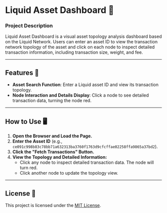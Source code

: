 # **Liquid Asset Dashboard** 🚀

### **Project Description**  
Liquid Asset Dashboard is a visual asset topology analysis dashboard based on the Liquid Network. Users can enter an asset ID to view the transaction network topology of the asset and click on each node to inspect detailed transaction information, including transaction size, weight, and fee.

---

## **Features** 🎯  

- **Asset Search Function**: Enter a Liquid asset ID and view its transaction topology.  
- **Node Interaction and Details Display**: Click a node to see detailed transaction data, turning the node red.  

---

## **How to Use** 🖥️  

1. **Open the Browser and Load the Page.**  
2. **Enter the Asset ID** (e.g., `ce091c998b83c78bb71a632313ba3760f1763d9cfcffae02258ffa9865a37bd2`).  
3. **Click the "Fetch Transactions" Button.**  
4. **View the Topology and Detailed Information:**  
   - Click any node to inspect detailed transaction data. The node will turn red.  
   - Click another node to update the topology view.  
---
## **License** 📄  

This project is licensed under the [MIT License](LICENSE). 
